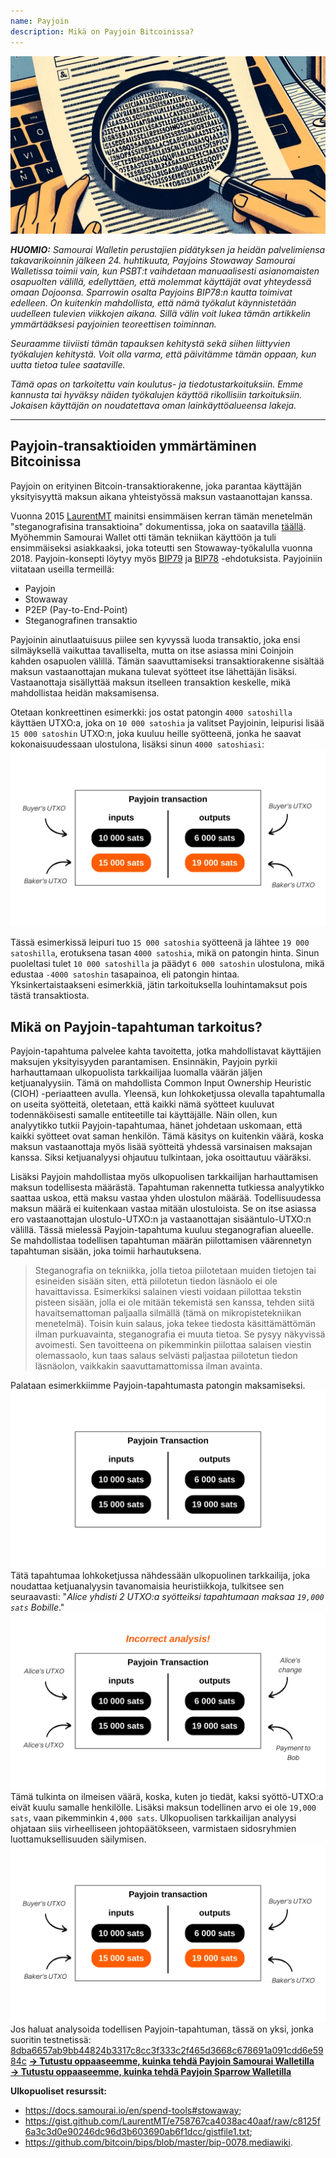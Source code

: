 ```yaml
---
name: Payjoin
description: Mikä on Payjoin Bitcoinissa?
---
```

![Payjoin-esikatselukuva - steganografia](assets/cover.webp)

***HUOMIO:** Samourai Walletin perustajien pidätyksen ja heidän palvelimiensa takavarikoinnin jälkeen 24. huhtikuuta, Payjoins Stowaway Samourai Walletissa toimii vain, kun PSBT:t vaihdetaan manuaalisesti asianomaisten osapuolten välillä, edellyttäen, että molemmat käyttäjät ovat yhteydessä omaan Dojoonsa. Sparrowin osalta Payjoins BIP78:n kautta toimivat edelleen. On kuitenkin mahdollista, että nämä työkalut käynnistetään uudelleen tulevien viikkojen aikana. Sillä välin voit lukea tämän artikkelin ymmärtääksesi payjoinien teoreettisen toiminnan.*

_Seuraamme tiiviisti tämän tapauksen kehitystä sekä siihen liittyvien työkalujen kehitystä. Voit olla varma, että päivitämme tämän oppaan, kun uutta tietoa tulee saataville._

_Tämä opas on tarkoitettu vain koulutus- ja tiedotustarkoituksiin. Emme kannusta tai hyväksy näiden työkalujen käyttöä rikollisiin tarkoituksiin. Jokaisen käyttäjän on noudatettava oman lainkäyttöalueensa lakeja._

---
## Payjoin-transaktioiden ymmärtäminen Bitcoinissa

Payjoin on erityinen Bitcoin-transaktiorakenne, joka parantaa käyttäjän yksityisyyttä maksun aikana yhteistyössä maksun vastaanottajan kanssa.

Vuonna 2015 [LaurentMT](https://twitter.com/LaurentMT) mainitsi ensimmäisen kerran tämän menetelmän "steganografisina transaktioina" dokumentissa, joka on saatavilla [täällä](https://gist.githubusercontent.com/LaurentMT/e758767ca4038ac40aaf/raw/c8125f6a3c3d0e90246dc96d3b603690ab6f1dcc/gistfile1.txt). Myöhemmin Samourai Wallet otti tämän tekniikan käyttöön ja tuli ensimmäiseksi asiakkaaksi, joka toteutti sen Stowaway-työkalulla vuonna 2018. Payjoin-konsepti löytyy myös [BIP79](https://github.com/bitcoin/bips/blob/master/bip-0079.mediawiki) ja [BIP78](https://github.com/bitcoin/bips/blob/master/bip-0078.mediawiki) -ehdotuksista. Payjoiniin viitataan useilla termeillä:
- Payjoin
- Stowaway
- P2EP (Pay-to-End-Point)
- Steganografinen transaktio

Payjoinin ainutlaatuisuus piilee sen kyvyssä luoda transaktio, joka ensi silmäyksellä vaikuttaa tavalliselta, mutta on itse asiassa mini Coinjoin kahden osapuolen välillä. Tämän saavuttamiseksi transaktiorakenne sisältää maksun vastaanottajan mukana tulevat syötteet itse lähettäjän lisäksi. Vastaanottaja sisällyttää maksun itselleen transaktion keskelle, mikä mahdollistaa heidän maksamisensa.

Otetaan konkreettinen esimerkki: jos ostat patongin `4000 satoshilla` käyttäen UTXO:a, joka on `10 000 satoshia` ja valitset Payjoinin, leipurisi lisää `15 000 satoshin` UTXO:n, joka kuuluu heille syötteenä, jonka he saavat kokonaisuudessaan ulostulona, lisäksi sinun `4000 satoshiasi`:
![Payjoin-transaktiokaavio](assets/en/1.webp)

Tässä esimerkissä leipuri tuo `15 000 satoshia` syötteenä ja lähtee `19 000 satoshilla`, erotuksena tasan `4000 satoshia`, mikä on patongin hinta. Sinun puoleltasi tulet `10 000 satoshilla` ja päädyt `6 000 satoshin` ulostulona, mikä edustaa `-4000 satoshin` tasapainoa, eli patongin hintaa. Yksinkertaistaakseni esimerkkiä, jätin tarkoituksella louhintamaksut pois tästä transaktiosta.
## Mikä on Payjoin-tapahtuman tarkoitus?
Payjoin-tapahtuma palvelee kahta tavoitetta, jotka mahdollistavat käyttäjien maksujen yksityisyyden parantamisen.
Ensinnäkin, Payjoin pyrkii harhauttamaan ulkopuolista tarkkailijaa luomalla väärän jäljen ketjuanalyysiin. Tämä on mahdollista Common Input Ownership Heuristic (CIOH) -periaatteen avulla. Yleensä, kun lohkoketjussa olevalla tapahtumalla on useita syötteitä, oletetaan, että kaikki nämä syötteet kuuluvat todennäköisesti samalle entiteetille tai käyttäjälle. Näin ollen, kun analyytikko tutkii Payjoin-tapahtumaa, hänet johdetaan uskomaan, että kaikki syötteet ovat saman henkilön. Tämä käsitys on kuitenkin väärä, koska maksun vastaanottaja myös lisää syötteitä yhdessä varsinaisen maksajan kanssa. Siksi ketjuanalyysi ohjautuu tulkintaan, joka osoittautuu vääräksi.

Lisäksi Payjoin mahdollistaa myös ulkopuolisen tarkkailijan harhauttamisen maksun todellisesta määrästä. Tapahtuman rakennetta tutkiessa analyytikko saattaa uskoa, että maksu vastaa yhden ulostulon määrää. Todellisuudessa maksun määrä ei kuitenkaan vastaa mitään ulostuloista. Se on itse asiassa ero vastaanottajan ulostulo-UTXO:n ja vastaanottajan sisääntulo-UTXO:n välillä. Tässä mielessä Payjoin-tapahtuma kuuluu steganografian alueelle. Se mahdollistaa todellisen tapahtuman määrän piilottamisen väärennetyn tapahtuman sisään, joka toimii harhautuksena.

> Steganografia on tekniikka, jolla tietoa piilotetaan muiden tietojen tai esineiden sisään siten, että piilotetun tiedon läsnäolo ei ole havaittavissa. Esimerkiksi salainen viesti voidaan piilottaa tekstin pisteen sisään, jolla ei ole mitään tekemistä sen kanssa, tehden siitä havaitsemattoman paljaalla silmällä (tämä on mikropistetekniikan menetelmä). Toisin kuin salaus, joka tekee tiedosta käsittämättömän ilman purkuavainta, steganografia ei muuta tietoa. Se pysyy näkyvissä avoimesti. Sen tavoitteena on pikemminkin piilottaa salaisen viestin olemassaolo, kun taas salaus selvästi paljastaa piilotetun tiedon läsnäolon, vaikkakin saavuttamattomissa ilman avainta.

Palataan esimerkkiimme Payjoin-tapahtumasta patongin maksamiseksi.
![Payjoin-tapahtuman kaavio ulkopuolelta](assets/en/2.webp)
Tätä tapahtumaa lohkoketjussa nähdessään ulkopuolinen tarkkailija, joka noudattaa ketjuanalyysin tavanomaisia heuristiikkoja, tulkitsee sen seuraavasti: "*Alice yhdisti 2 UTXO:a syötteiksi tapahtumaan maksaa `19,000 sats` Bobille*."
![Väärä tulkinta Payjoin-tapahtumasta ulkopuolelta](assets/en/3.webp)
Tämä tulkinta on ilmeisen väärä, koska, kuten jo tiedät, kaksi syöttö-UTXO:a eivät kuulu samalle henkilölle. Lisäksi maksun todellinen arvo ei ole `19,000 sats`, vaan pikemminkin `4,000 sats`. Ulkopuolisen tarkkailijan analyysi ohjataan siis virheelliseen johtopäätökseen, varmistaen sidosryhmien luottamuksellisuuden säilymisen.![payjoin-tapahtuman kaavio](assets/en/1.webp)
Jos haluat analysoida todellisen Payjoin-tapahtuman, tässä on yksi, jonka suoritin testnetissä: [8dba6657ab9bb44824b3317c8cc3f333c2f465d3668c678691a091cdd6e5984c](https://mempool.space/fr/testnet/tx/8dba6657ab9bb44824b3317c8cc3f333c2f465d3668c678691a091cdd6e5984c)
[**-> Tutustu oppaaseemme, kuinka tehdä Payjoin Samourai Walletilla**](https://planb.network/tutorials/privacy/payjoin-samourai-wallet)  
[**-> Tutustu oppaaseemme, kuinka tehdä Payjoin Sparrow Walletilla**](https://planb.network/tutorials/privacy/payjoin-sparrow-wallet)

**Ulkopuoliset resurssit:**
- https://docs.samourai.io/en/spend-tools#stowaway;
- https://gist.github.com/LaurentMT/e758767ca4038ac40aaf/raw/c8125f6a3c3d0e90246dc96d3b603690ab6f1dcc/gistfile1.txt;
- https://github.com/bitcoin/bips/blob/master/bip-0078.mediawiki.